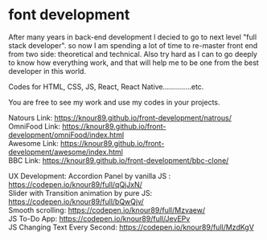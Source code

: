 # font development
After many years in back-end development I decied to go to next level "full stack developer". so now I am spending a lot of time to re-master front end from two side: theoretical and technical. Also try hard as I can to go deeply to know how everything work, and that will help me to be one from the best developer in this world.

Codes for HTML, CSS, JS, React, React Native..............etc.

You are free to see my work and use my codes in your projects.

Natours Link:  https://knour89.github.io/front-development/natrous/ <br>
OmniFood Link:  https://knour89.github.io/front-development/omniFood/index.html  <br>
Awesome Link: https://knour89.github.io/front-development/awesome/index.html <br>
BBC Link: https://knour89.github.io/front-development/bbc-clone/   <br>









UX Development:
Accordion Panel by vanilla JS : https://codepen.io/knour89/full/qQjJxN/
 <br>
Slider with Transition animation by pure JS: https://codepen.io/knour89/full/bQwQjv/
<br>
Smooth scrolling: https://codepen.io/knour89/full/Mzvaew/
<br>
JS To-Do App: https://codepen.io/knour89/full/JevEPv
<br>
JS Changing Text Every Second: https://codepen.io/knour89/full/MzdKgV
